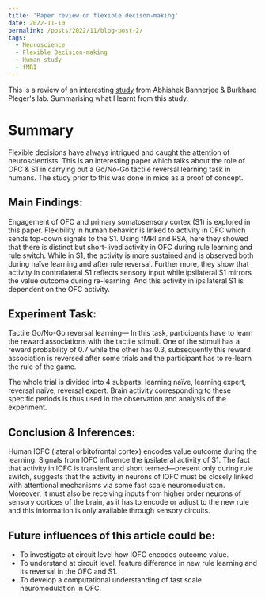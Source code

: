 ```yaml
---
title: 'Paper review on flexible decison-making'
date: 2022-11-10
permalink: /posts/2022/11/blog-post-2/
tags:
  - Neuroscience
  - Flexible Decision-making
  - Human study
  - fMRI
---
```


This is a review of an interesting [study](https://www.biorxiv.org/content/10.1101/2022.02.02.478729v1.full) from Abhishek Bannerjee
& Burkhard Pleger's lab. Summarising what I learnt from this study.

Summary
======

Flexible decisions have always intrigued and caught the attention of neuroscientists. This is an interesting paper which talks about the role of OFC & S1 in carrying out a Go/No-Go tactile reversal learning task in humans. The study prior to this was done in mice as a proof of concept.

Main Findings:
------

Engagement of OFC and primary somatosensory cortex (S1) is explored in this paper. Flexibility in human behavior is linked to activity in OFC which sends top-down signals to the S1. Using fMRI and RSA, here they showed that there is distinct but short-lived activity in OFC during rule learning and rule switch. While in S1, the activity is more sustained and is observed both during naïve learning and after rule reversal. Further more, they show that activity in contralateral S1 reflects sensory input while ipsilateral S1 mirrors the value outcome during re-learning. And this activity in ipsilateral S1 is dependent on the OFC activity.

Experiment Task:
------

Tactile Go/No-Go reversal learning— In this task, participants have to learn the reward associations with the tactile stimuli. One of the stimuli has a reward probability of 0.7 while the other has 0.3, subsequently this reward association is reversed after some trials and the participant has to re-learn the rule of the game.

The whole trial is divided into 4 subparts: learning naïve, learning expert, reversal naïve, reversal expert. Brain activity corresponding to these specific periods is thus used in the observation and analysis of the experiment.

Conclusion & Inferences:
------
Human lOFC (lateral orbitofrontal cortex) encodes value outcome during the learning. Signals from lOFC influence the ipsilateral activity of S1. The fact that activity in lOFC is transient and short termed—present only during rule switch, suggests that the activity in neurons of lOFC must be closely linked with attentional mechanisms via some fast scale neuromodulation. Moreover, it must also be receiving inputs from higher order neurons of sensory cortices of the brain, as it has to encode or adjust to the new rule and this information is only available through sensory circuits.

Future influences of this article could be:
------

- To investigate at circuit level how lOFC encodes outcome value.
- To understand at circuit level, feature difference in new rule learning and its reversal in the OFC and S1.
- To develop a computational understanding of fast scale neuromodulation in OFC.
